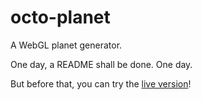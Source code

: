# octo-planet
A WebGL planet generator.

One day, a README shall be done.
One day.

But before that, you can try the [live version](http://aracthor.github.io/octo-planet/)!

